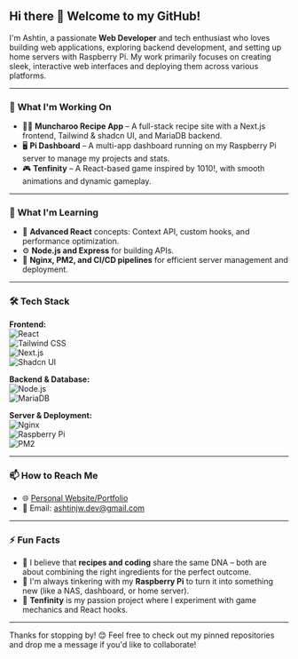 ## Hi there 👋 Welcome to my GitHub!

I'm Ashtin, a passionate **Web Developer** and tech enthusiast who loves building web applications, exploring backend development, and setting up home servers with Raspberry Pi. My work primarily focuses on creating sleek, interactive web interfaces and deploying them across various platforms.

---

### 🔭 **What I'm Working On**
- 🧑‍🍳 **Muncharoo Recipe App** – A full-stack recipe site with a Next.js frontend, Tailwind & shadcn UI, and MariaDB backend.  
- 🖥️ **Pi Dashboard** – A multi-app dashboard running on my Raspberry Pi server to manage my projects and stats.  
- 🎮 **Tenfinity** – A React-based game inspired by 1010!, with smooth animations and dynamic gameplay.

---

### 🌱 **What I'm Learning**
- 🚀 **Advanced React** concepts: Context API, custom hooks, and performance optimization.  
- ⚙️ **Node.js and Express** for building APIs.  
- 📡 **Nginx, PM2, and CI/CD pipelines** for efficient server management and deployment.  

---

### 🛠️ **Tech Stack**
**Frontend:**  
![React](https://img.shields.io/badge/-React-blue?style=flat-square&logo=react)  
![Tailwind CSS](https://img.shields.io/badge/-Tailwind%20CSS-38B2AC?style=flat-square&logo=tailwind-css)  
![Next.js](https://img.shields.io/badge/-Next.js-black?style=flat-square&logo=next.js)  
![Shadcn UI](https://img.shields.io/badge/-shadcn-lightgrey?style=flat-square&logo=tailwind-css)

**Backend & Database:**  
![Node.js](https://img.shields.io/badge/-Node.js-green?style=flat-square&logo=node.js)  
![MariaDB](https://img.shields.io/badge/-MariaDB-blue?style=flat-square&logo=mariadb)

**Server & Deployment:**  
![Nginx](https://img.shields.io/badge/-Nginx-green?style=flat-square&logo=nginx)  
![Raspberry Pi](https://img.shields.io/badge/-Raspberry%20Pi-C51A4A?style=flat-square&logo=raspberry-pi)  
![PM2](https://img.shields.io/badge/-PM2-2A8E54?style=flat-square)

---

### 📫 **How to Reach Me**
- 🌐 [Personal Website/Portfolio](https://walterhouse.co.za/)
- 📧 Email: ashtinjw.dev@gmail.com  

---

### ⚡ **Fun Facts**  
- 🍕 I believe that **recipes and coding** share the same DNA – both are about combining the right ingredients for the perfect outcome.  
- 🔌 I'm always tinkering with my **Raspberry Pi** to turn it into something new (like a NAS, dashboard, or home server).  
- 🎲 **Tenfinity** is my passion project where I experiment with game mechanics and React hooks.  

---

Thanks for stopping by! 😊 Feel free to check out my pinned repositories and drop me a message if you'd like to collaborate!
